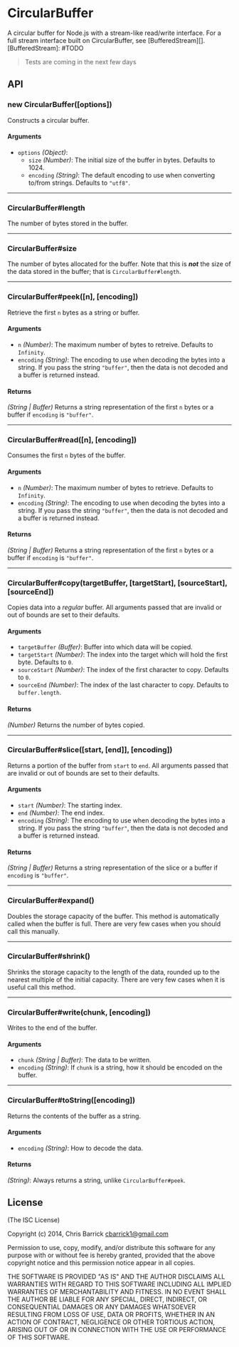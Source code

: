CircularBuffer
==================================================
A circular buffer for Node.js with a stream-like read/write interface. For a full stream
interface built on CircularBuffer, see [BufferedStream][].
[BufferedStream]: #TODO

> Tests are coming in the next few days


API
--------------------------------------------------

### new CircularBuffer([options])

Constructs a circular buffer.

#### Arguments
- `options` *(Object)*:
	- `size` *(Number)*: The initial size of the buffer in bytes. Defaults to 1024.
	- `encoding` *(String)*: The default encoding to use when converting to/from strings. Defaults to `"utf8"`.

-----

### CircularBuffer#length

The number of bytes stored in the buffer.

-----

### CircularBuffer#size

The number of bytes allocated for the buffer. Note that this is ***not*** the size of the data stored in the buffer; that is `CircularBuffer#length`.

-----

### CircularBuffer#peek([n], [encoding])

Retrieve the first `n` bytes as a string or buffer.

#### Arguments
- `n` *(Number)*: The maximum number of bytes to retreive. Defaults to `Infinity`.
- `encoding` *(String)*: The encoding to use when decoding the bytes into a string. If you pass the string `"buffer"`, then the data is not decoded and a buffer is returned instead.

#### Returns
*(String | Buffer)* Returns a string representation of the first `n` bytes or a buffer if `encoding` is `"buffer"`.


-----

### CircularBuffer#read([n], [encoding])

Consumes the first `n` bytes of the buffer.

#### Arguments
- `n` *(Number)*: The maximum number of bytes to retrieve. Defaults to `Infinity`.
- `encoding` *(String)*: The encoding to use when decoding the bytes into a string. If you pass the string `"buffer"`, then the data is not decoded and a buffer is returned instead.

#### Returns
*(String | Buffer)* Returns a string representation of the first `n` bytes or a buffer if `encoding` is `"buffer"`.

-----

### CircularBuffer#copy(targetBuffer, [targetStart], [sourceStart], [sourceEnd])

Copies data into a *regular* buffer. All arguments passed that are invalid or out of bounds are set to their defaults.

#### Arguments
- `targetBuffer` *(Buffer)*: Buffer into which data will be copied.
- `targetStart` *(Number)*: The index into the target which will hold the first byte. Defaults to `0`.
- `sourceStart` *(Number)*: The index of the first character to copy. Defaults to `0`.
- `sourceEnd` *(Number)*: The index of the last character to copy. Defaults to `buffer.length`.

#### Returns
*(Number)* Returns the number of bytes copied.

-----

### CircularBuffer#slice([start, [end]], [encoding])

Returns a portion of the buffer from `start` to `end`. All arguments passed that are
invalid or out of bounds are set to their defaults.

#### Arguments
- `start` *(Number)*: The starting index.
- `end` *(Number)*: The end index.
- `encoding` *(String)*: The encoding to use when decoding the bytes into a string.
    If you pass the string `"buffer"`, then the data is not decoded and a buffer is
    returned instead.

#### Returns
*(String | Buffer)* Returns a string representation of the slice or a buffer if `encoding`
is `"buffer"`.

-----

### CircularBuffer#expand()

Doubles the storage capacity of the buffer. This method is automatically called when the buffer is full. There are very few cases when you should call this manually.

-----

### CircularBuffer#shrink()

Shrinks the storage capacity to the length of the data, rounded up to the nearest multiple of the initial capacity. There are very few cases when it is useful call this method.

-----

### CircularBuffer#write(chunk, [encoding])

Writes to the end of the buffer.

#### Arguments
- `chunk` *(String | Buffer)*: The data to be written.
- `encoding` *(String)*: If `chunk` is a string, how it should be encoded on the buffer.

-----

### CircularBuffer#toString([encoding])

Returns the contents of the buffer as a string.
#### Arguments
- `encoding` *(String)*: How to decode the data.
#### Returns
*(String)*: Always returns a string, unlike `CircularBuffer#peek`.


License
--------------------------------------------------
(The ISC License)

Copyright (c) 2014, Chris Barrick <cbarrick1@gmail.com>

Permission to use, copy, modify, and/or distribute this software for any purpose with or without fee is hereby granted, provided that the above copyright notice and this permission notice appear in all copies.

THE SOFTWARE IS PROVIDED "AS IS" AND THE AUTHOR DISCLAIMS ALL WARRANTIES WITH REGARD TO THIS SOFTWARE INCLUDING ALL IMPLIED WARRANTIES OF MERCHANTABILITY AND FITNESS. IN NO EVENT SHALL THE AUTHOR BE LIABLE FOR ANY SPECIAL, DIRECT, INDIRECT, OR CONSEQUENTIAL DAMAGES OR ANY DAMAGES WHATSOEVER RESULTING FROM LOSS OF USE, DATA OR PROFITS, WHETHER IN AN ACTION OF CONTRACT, NEGLIGENCE OR OTHER TORTIOUS ACTION, ARISING OUT OF OR IN CONNECTION WITH THE USE OR PERFORMANCE OF THIS SOFTWARE.
